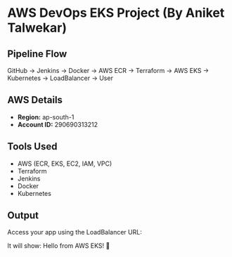 # AWS DevOps EKS Project (By Aniket Talwekar)

## Pipeline Flow
GitHub → Jenkins → Docker → AWS ECR → Terraform → AWS EKS → Kubernetes → LoadBalancer → User

## AWS Details
- **Region:** ap-south-1
- **Account ID:** 290690313212

## Tools Used
- AWS (ECR, EKS, EC2, IAM, VPC)
- Terraform
- Jenkins
- Docker
- Kubernetes

## Output
Access your app using the LoadBalancer URL:

It will show:
Hello from AWS EKS! 🚀
